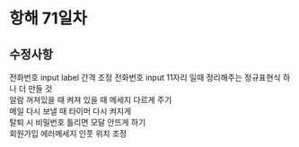 # 항해 71일차

## 수정사항

전화번호 input label 간격 조정
전화번호 input 11자리 일때 정리해주는 정규표현식 하나 더 만들 것  
알람 꺼져있을 때 켜져 있을 때 메세지 다르게 주기  
메일 다시 보낼 때 타이머 다시 켜지게  
탈퇴 시 비밀번호 틀리면 모달 안뜨게 하기  
회원가입 에러메세지 인풋 위치 조정

